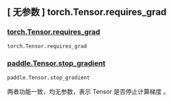 ##  [ 无参数 ] torch.Tensor.requires_grad

### [torch.Tensor.requires_grad](https://pytorch.org/docs/stable/generated/torch.Tensor.is_leaf.html)

```python
torch.Tensor.requires_grad
```

### [paddle.Tensor.stop_gradient](https://www.paddlepaddle.org.cn/documentation/docs/zh/api/paddle/Tensor_cn.html#stop-gradient)

```python
paddle.Tensor.stop_gradient
```

两者功能一致，均无参数，表示 Tensor 是否停止计算梯度 。
